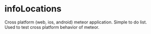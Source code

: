 # infoLocations
Cross platform (web, ios, android) meteor application. Simple to do list. Used to test cross platform behavior of meteor.
